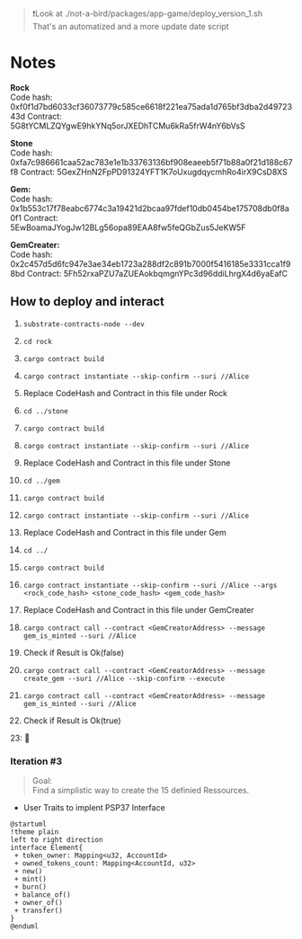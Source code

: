 > ❗Look at ./not-a-bird/packages/app-game/deploy_version_1.sh  
> That's an automatized and a more update date script

# Notes

**Rock**  
Code hash: 0xf0f1d7bd6033cf36073779c585ce6618f221ea75ada1d765bf3dba2d4972343d
Contract: 5G8tYCMLZQYgwE9hkYNq5orJXEDhTCMu6kRa5frW4nY6bVsS

**Stone**  
Code hash: 0xfa7c986661caa52ac783e1e1b33763136bf908eaeeb5f71b88a0f21d188c67f8
Contract: 5GexZHnN2FpPD91324YFT1K7oUxugdqycmhRo4irX9CsD8XS

**Gem:**  
Code hash: 0x1b553c17f78eabc6774c3a19421d2bcaa97fdef10db0454be175708db0f8a0f1
Contract: 5EwBoamaJYogJw12BLg56opa89EAA8fw5feQGbZus5JeKW5F

**GemCreater:**  
Code hash: 0x2c457d5d6fc947e3ae34eb1723a288df2c891b7000f5416185e3331cca1f98bd
Contract: 5Fh52rxaPZU7aZUEAokbqmgnYPc3d96ddiLhrgX4d6yaEafC

## How to deploy and interact

1. `substrate-contracts-node --dev`

2. `cd rock`
3. `cargo contract build`
4. `cargo contract instantiate --skip-confirm --suri //Alice`
5. Replace CodeHash and Contract in this file under Rock

6. `cd ../stone`
7. `cargo contract build`
8. `cargo contract instantiate --skip-confirm --suri //Alice`
9. Replace CodeHash and Contract in this file under Stone

10. `cd ../gem`
11. `cargo contract build`
12. `cargo contract instantiate --skip-confirm --suri //Alice`
13. Replace CodeHash and Contract in this file under Gem

14. `cd ../`
15. `cargo contract build`
16. `cargo contract instantiate --skip-confirm --suri //Alice --args <rock_code_hash> <stone_code_hash> <gem_code_hash>`
17. Replace CodeHash and Contract in this file under GemCreater
18. `cargo contract call --contract <GemCreatorAddress> --message gem_is_minted --suri //Alice`
19. Check if Result is Ok(false)
20. `cargo contract call --contract <GemCreatorAddress> --message create_gem --suri //Alice --skip-confirm --execute`
21. `cargo contract call --contract <GemCreatorAddress> --message gem_is_minted --suri //Alice`
22. Check if Result is Ok(true)

23: :tada:

### Iteration #3

> Goal:  
> Find a simplistic way to create the 15 definied Ressources.

- User Traits to implent PSP37 Interface

```plantuml
@startuml
!theme plain
left to right direction
interface Element{
 + token_owner: Mapping<u32, AccountId>
 + owned_tokens_count: Mapping<AccountId, u32>
 + new()
 + mint()
 + burn()
 + balance_of()
 + owner_of()
 + transfer()
}
@enduml
```
